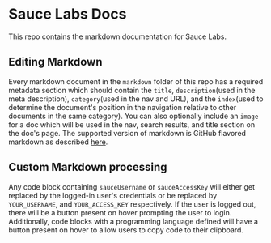 # Sauce Labs Docs

This repo contains the markdown documentation for Sauce Labs.


## Editing Markdown

Every markdown document in the `markdown` folder of this repo has a required metadata section which should contain the `title`, `description`(used in the meta description), `category`(used in the nav and URL), and the `index`(used to determine the document's position in the navigation relative to other documents in the same category). You can also optionally include an `image` for a doc which will be used in the nav, search results, and title section on the doc's page. The supported version of markdown is GitHub flavored markdown as described [here](https://github.com/adam-p/markdown-here/wiki/Markdown-Cheatsheet).

## Custom Markdown processing

Any code block containing `sauceUsername` or `sauceAccessKey` will either get replaced by the logged-in user's credentials or be replaced by `YOUR_USERNAME`, and `YOUR_ACCESS_KEY` respectively. If the user is logged out, there will be a button present on hover prompting the user to login. Additionally, code blocks with a programming language defined will have a button present on hover to allow users to copy code to their clipboard.
